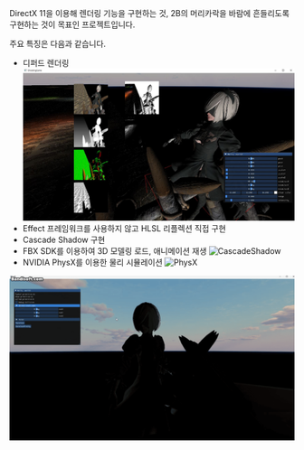 DirectX 11을 이용해 렌더링 기능을 구현하는 것, 2B의 머리카락을 바람에 흔들리도록 구현하는 것이 목표인 프로젝트입니다.

주요 특징은 다음과 같습니다.
- 디퍼드 렌더링
![Def](https://github.com/ghoflvhxj/Moon/blob/main/ReadmeResource/DeferredRendering.JPG)
- Effect 프레임워크를 사용하지 않고 HLSL 리플렉션 직접 구현
- Cascade Shadow 구현
- FBX SDK를 이용하여 3D 모델링 로드, 애니메이션 재생
![CascadeShadow](https://github.com/ghoflvhxj/Moon/blob/main/ReadmeResource/CascadeShadow.gif)
- NVIDIA PhysX를 이용한 물리 시뮬레이션
![PhysX](https://github.com/ghoflvhxj/Moon/blob/main/ReadmeResource/PhysX.gif)


![Default](https://github.com/ghoflvhxj/Moon/blob/main/ReadmeResource/Default.gif)


